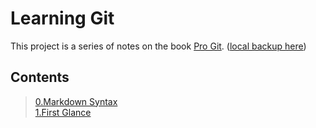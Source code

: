 # Learning Git

This project is a series of notes on the book [Pro Git](https://git-scm.com/book/zh/v2). ([local backup here](/progit_v2.1.22.epub/))

## Contents

>[0.Markdown Syntax](/0_md_syntax.md/)  
>[1.First Glance](/1_concepts.md/)  


